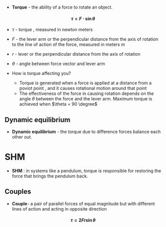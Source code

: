 - **Torque** - the ability of a force to rotate an object. 
#### $$ \tau = F \cdot \sin {\theta}$$


- $\tau$ - torque , measured in newton meters
- $F$ - the lever arm or the perpendicular distance from the axis of rotation to the line of action of the force, measured in meters $m$ 
- $r$ - lever or the perpendicular distance from the axis of rotation
- $\theta$ - angle between force vector and lever arm

- How is torque affecting you?
	- Torque is generated when a force is applied at a distance from a poviot point , and it causes rotational motion around that point
	- The effectiveness of the force in causing rotation depends on the angle $\theta$ between the force and the lever arm. Maximum torque is achieved when $\theta = 90 \degree$ 
## Dynamic equilibrium 
- **Dynamic equilibrium** - the torque due to difference forces balance each other out. 
# SHM
- **SHM** : in systems like a pendulum, torque is responsible for restoring the force that brings the pendulum back.
## Couples 
- **Couple**- a pair of parallel forces of equal magnitude but with different lines of action and acting in opposite direction
#### $$ \tau = 2 F r \sin {\theta}$$
